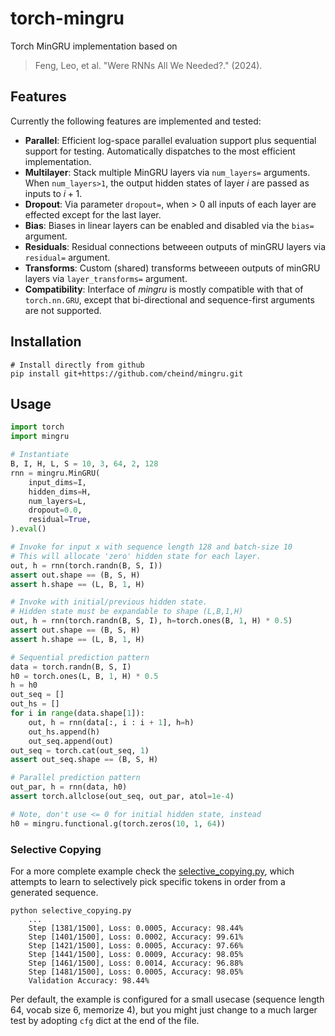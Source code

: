 # torch-mingru
Torch MinGRU implementation based on 

> Feng, Leo, et al. "Were RNNs All We Needed?." (2024).

## Features
Currently the following features are implemented and tested:

 - **Parallel**: Efficient log-space parallel evaluation support plus sequential support for testing. Automatically dispatches to the most efficient implementation.
 - **Multilayer**: Stack multiple MinGRU layers via `num_layers=` arguments. When `num_layers>1`, the output hidden states of layer $i$ are passed as inputs to $i+1$.
 - **Dropout**: Via parameter `dropout=`, when > 0 all inputs of each layer are effected except for the last layer.
 - **Bias**: Biases in linear layers can be enabled and disabled via the `bias=` argument.
 - **Residuals**: Residual connections betweeen outputs of minGRU layers via `residual=` argument.
 - **Transforms**: Custom (shared) transforms betweeen outputs of minGRU layers via `layer_transforms=` argument.
 - **Compatibility**: Interface of *mingru* is mostly compatible with that of `torch.nn.GRU`, except that bi-directional and sequence-first arguments are not supported.

## Installation

```shell
# Install directly from github
pip install git+https://github.com/cheind/mingru.git
```

## Usage

```python
import torch
import mingru

# Instantiate
B, I, H, L, S = 10, 3, 64, 2, 128
rnn = mingru.MinGRU(
    input_dims=I,
    hidden_dims=H,
    num_layers=L,
    dropout=0.0,
    residual=True,
).eval()

# Invoke for input x with sequence length 128 and batch-size 10
# This will allocate 'zero' hidden state for each layer.
out, h = rnn(torch.randn(B, S, I))
assert out.shape == (B, S, H)
assert h.shape == (L, B, 1, H)

# Invoke with initial/previous hidden state.
# Hidden state must be expandable to shape (L,B,1,H)
out, h = rnn(torch.randn(B, S, I), h=torch.ones(B, 1, H) * 0.5)
assert out.shape == (B, S, H)
assert h.shape == (L, B, 1, H)

# Sequential prediction pattern
data = torch.randn(B, S, I)
h0 = torch.ones(L, B, 1, H) * 0.5
h = h0
out_seq = []
out_hs = []
for i in range(data.shape[1]):
    out, h = rnn(data[:, i : i + 1], h=h)
    out_hs.append(h)
    out_seq.append(out)
out_seq = torch.cat(out_seq, 1)
assert out_seq.shape == (B, S, H)

# Parallel prediction pattern
out_par, h = rnn(data, h0)
assert torch.allclose(out_seq, out_par, atol=1e-4)

# Note, don't use <= 0 for initial hidden state, instead
h0 = mingru.functional.g(torch.zeros(10, 1, 64))
```

### Selective Copying
For a more complete example check the [selective_copying.py](./selective_copying.py), which attempts to learn to selectively pick specific tokens in order from a generated sequence.

```shell
python selective_copying.py
    ...
    Step [1381/1500], Loss: 0.0005, Accuracy: 98.44%
    Step [1401/1500], Loss: 0.0002, Accuracy: 99.61%
    Step [1421/1500], Loss: 0.0005, Accuracy: 97.66%
    Step [1441/1500], Loss: 0.0009, Accuracy: 98.05%
    Step [1461/1500], Loss: 0.0014, Accuracy: 96.88%
    Step [1481/1500], Loss: 0.0005, Accuracy: 98.05%
    Validation Accuracy: 98.44%
```

Per default, the example is configured for a small usecase (sequence length 64, vocab size 6, memorize 4), but you might just change to a much larger test by adopting `cfg` dict at the end of the file.
